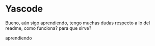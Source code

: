 # Yascode

Bueno, aún sigo aprendiendo, tengo muchas dudas respecto a lo del readme, como funciona? para que sirve?

aprendiendo
